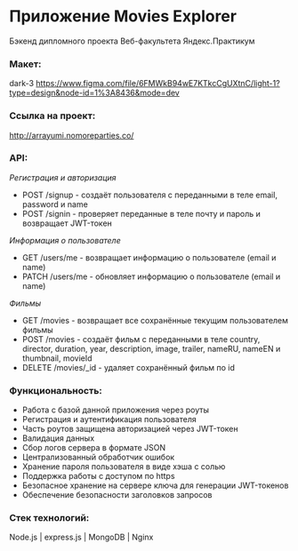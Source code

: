 # Приложение Movies Explorer
Бэкенд дипломного проекта Веб-факультета Яндекс.Практикум

### Макет:
 dark-3
https://www.figma.com/file/6FMWkB94wE7KTkcCgUXtnC/light-1?type=design&node-id=1%3A8436&mode=dev

### Ссылка на проект: 
http://arrayumi.nomoreparties.co/

### API:
*Регистрация и авторизация*
* POST /signup - создаёт пользователя с переданными в теле email, password и name
* POST /signin - проверяет переданные в теле почту и пароль и возвращает JWT-токен

*Информация о пользователе*
* GET /users/me - возвращает информацию о пользователе (email и name)
* PATCH /users/me - обновляет информацию о пользователе (email и name)

*Фильмы*
* GET /movies - возвращает все сохранённые текущим пользователем фильмы
* POST /movies - создаёт фильм с переданными в теле country, director, duration, year, description, image, trailer, nameRU, nameEN и thumbnail, movieId
* DELETE /movies/_id - удаляет сохранённый фильм по id

### Функциональность:
* Работа с базой данной приложения через роуты
* Регистрация и аутентификация пользователя
* Часть роутов защищена авторизацией через JWT-токен
* Валидация данных
* Сбор логов сервера в формате JSON
* Централизованный обработчик ошибок
* Хранение пароля пользователя в виде хэша с солью
* Поддержка работы с доступом по https
* Безопасное хранение на сервере ключа для генерации JWT-токенов
* Обеспечение безопасности заголовков запросов

### Стек технологий:
Node.js | express.js | MongoDB | Nginx
